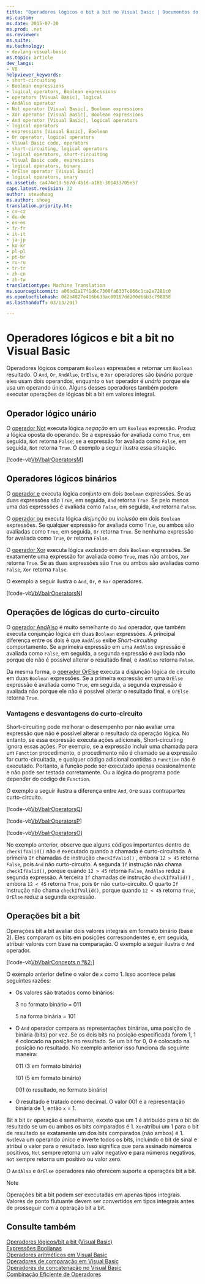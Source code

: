 ```yaml
---
title: "Operadores lógicos e bit a bit no Visual Basic | Documentos do Microsoft"
ms.custom: 
ms.date: 2015-07-20
ms.prod: .net
ms.reviewer: 
ms.suite: 
ms.technology:
- devlang-visual-basic
ms.topic: article
dev_langs:
- VB
helpviewer_keywords:
- short-circuiting
- Boolean expressions
- logical operators, Boolean expressions
- operators [Visual Basic], logical
- AndAlso operator
- Not operator [Visual Basic], Boolean expressions
- Xor operator [Visual Basic], Boolean expressions
- And operator [Visual Basic], logical operators
- logical operators
- expressions [Visual Basic], Boolean
- Or operator, logical operators
- Visual Basic code, operators
- short-circuiting, logical operators
- logical operators, short-circuiting
- Visual Basic code, expressions
- logical operators, binary
- OrElse operator [Visual Basic]
- logical operators, unary
ms.assetid: ca474e13-567d-4b1d-a18b-301433705e57
caps.latest.revision: 22
author: stevehoag
ms.author: shoag
translation.priority.ht:
- cs-cz
- de-de
- es-es
- fr-fr
- it-it
- ja-jp
- ko-kr
- pl-pl
- pt-br
- ru-ru
- tr-tr
- zh-cn
- zh-tw
translationtype: Machine Translation
ms.sourcegitcommit: a06bd2a17f1d6c7308fa6337c866c1ca2e7281c0
ms.openlocfilehash: 0d2b4827e416b633ac00167dd200d66b3c798858
ms.lasthandoff: 03/13/2017

---
```

# <a name="logical-and-bitwise-operators-in-visual-basic"></a>Operadores lógicos e bit a bit no Visual Basic
Operadores lógicos comparam `Boolean` expressões e retornar um `Boolean` resultado. O `And`, `Or`, `AndAlso`, `OrElse`, e `Xor` operadores são *binário* porque eles usam dois operandos, enquanto o `Not` operador é *unário* porque ele usa um operando único. Alguns desses operadores também podem executar operações de lógicas bit a bit em valores integral.  
  
## <a name="unary-logical-operator"></a>Operador lógico unário  
 O [operador Not](../../../../visual-basic/language-reference/operators/not-operator.md) executa lógica *negação* em um `Boolean` expressão. Produz a lógica oposta do operando. Se a expressão for avaliada como `True`, em seguida, `Not` retorna `False`; se a expressão for avaliada como `False`, em seguida, `Not` retorna `True`. O exemplo a seguir ilustra essa situação.  
  
 [!code-vb[VbVbalrOperators&#77;](../../../../visual-basic/language-reference/operators/codesnippet/VisualBasic/logical-and-bitwise-operators_1.vb)]  
  
## <a name="binary-logical-operators"></a>Operadores lógicos binários  
 O [operador e](../../../../visual-basic/language-reference/operators/and-operator.md) executa lógica *conjunto* em dois `Boolean` expressões. Se as duas expressões são `True`, em seguida, `And` retorna `True`. Se pelo menos uma das expressões é avaliada como `False`, em seguida, `And` retorna `False`.  
  
 O [operador ou](../../../../visual-basic/language-reference/operators/or-operator.md) executa lógica *disjunção* ou *inclusão* em dois `Boolean` expressões. Se qualquer expressão for avaliada como `True`, ou ambos são avaliadas como `True`, em seguida, `Or` retorna `True`. Se nenhuma expressão for avaliada como `True`, `Or` retorna `False`.  
  
 O [operador Xor](../../../../visual-basic/language-reference/operators/xor-operator.md) executa lógica *exclusão* em dois `Boolean` expressões. Se exatamente uma expressão for avaliada como `True`, mas não ambos, `Xor` retorna `True`. Se as duas expressões são `True` ou ambos são avaliadas como `False`, `Xor` retorna `False`.  
  
 O exemplo a seguir ilustra o `And`, `Or`, e `Xor` operadores.  
  
 [!code-vb[VbVbalrOperators&#78;](../../../../visual-basic/language-reference/operators/codesnippet/VisualBasic/logical-and-bitwise-operators_2.vb)]  
  
## <a name="short-circuiting-logical-operations"></a>Operações de lógicas do curto-circuito  
 O [operador AndAlso](../../../../visual-basic/language-reference/operators/andalso-operator.md) é muito semelhante do `And` operador, que também executa conjunção lógica em duas `Boolean` expressões. A principal diferença entre os dois é que `AndAlso` exibe *Short-circuiting* comportamento. Se a primeira expressão em uma `AndAlso` expressão é avaliada como `False`, em seguida, a segunda expressão é avaliada não porque ele não é possível alterar o resultado final, e `AndAlso` retorna `False`.  
  
 Da mesma forma, o [operador OrElse](../../../../visual-basic/language-reference/operators/orelse-operator.md) executa a disjunção lógica de circuito em duas `Boolean` expressões. Se a primeira expressão em uma `OrElse` expressão é avaliada como `True`, em seguida, a segunda expressão é avaliada não porque ele não é possível alterar o resultado final, e `OrElse` retorna `True`.  
  
### <a name="short-circuiting-trade-offs"></a>Vantagens e desvantagens do curto-circuito  
 Short-circuiting pode melhorar o desempenho por não avaliar uma expressão que não é possível alterar o resultado da operação lógica. No entanto, se essa expressão executa ações adicionais, Short-circuiting ignora essas ações. Por exemplo, se a expressão incluir uma chamada para um `Function` procedimento, o procedimento não é chamado se a expressão for curto-circuitada, e qualquer código adicional contidas a `Function` não é executado. Portanto, a função pode ser executado apenas ocasionalmente e não pode ser testada corretamente. Ou a lógica do programa pode depender do código de `Function`.  
  
 O exemplo a seguir ilustra a diferença entre `And`, `Or`e suas contrapartes curto-circuito.  
  
 [!code-vb[VbVbalrOperators&#81;](../../../../visual-basic/language-reference/operators/codesnippet/VisualBasic/logical-and-bitwise-operators_3.vb)]  
  
 [!code-vb[VbVbalrOperators&#80;](../../../../visual-basic/language-reference/operators/codesnippet/VisualBasic/logical-and-bitwise-operators_4.vb)]  
  
 [!code-vb[VbVbalrOperators&#79;](../../../../visual-basic/language-reference/operators/codesnippet/VisualBasic/logical-and-bitwise-operators_5.vb)]  
  
 No exemplo anterior, observe que alguns códigos importantes dentro de `checkIfValid()` não é executado quando a chamada é curto-circuitada. A primeira `If` chamadas de instrução `checkIfValid()` , embora `12 > 45` retorna `False`, pois `And` não curto-circuito. A segunda `If` instrução não chama `checkIfValid()`, porque quando `12 > 45` retorna `False`, `AndAlso` reduz a segunda expressão. A terceira `If` chamadas de instrução `checkIfValid()` , embora `12 < 45` retorna `True`, pois `Or` não curto-circuito. O quarto `If` instrução não chama `checkIfValid()`, porque quando `12 < 45` retorna `True`, `OrElse` reduz a segunda expressão.  
  
## <a name="bitwise-operations"></a>Operações bit a bit  
 Operações bit a bit avaliar dois valores integrais em formato binário (base 2). Eles comparam os bits em posições correspondentes e, em seguida, atribuir valores com base na comparação. O exemplo a seguir ilustra o `And` operador.  
  
 [!code-vb[VbVbalrConcepts n º&2;](../../../../visual-basic/programming-guide/language-features/operators-and-expressions/codesnippet/VisualBasic/logical-and-bitwise-operators_6.vb)]  
  
 O exemplo anterior define o valor de `x` como 1. Isso acontece pelas seguintes razões:  
  
-   Os valores são tratados como binários:  
  
     3 no formato binário = 011  
  
     5 na forma binária = 101  
  
-   O `And` operador compara as representações binárias, uma posição de binária (bits) por vez. Se os dois bits na posição especificada forem 1, 1 é colocado na posição no resultado. Se um bit for 0, 0 é colocado na posição no resultado. No exemplo anterior isso funciona da seguinte maneira:  
  
     011 (3 em formato binário)  
  
     101 (5 em formato binário)  
  
     001 (o resultado, no formato binário)  
  
-   O resultado é tratado como decimal. O valor 001 é a representação binária de 1, então `x` = 1.  
  
 Bit a bit `Or` operação é semelhante, exceto que um 1 é atribuído para o bit de resultado se um ou ambos os bits comparados é 1. `Xor`atribui um 1 para o bit de resultado se exatamente um dos bits comparados (não ambos) é 1. `Not`leva um operando único e inverte todos os bits, incluindo o bit de sinal e atribui o valor para o resultado. Isso significa que para assinado números positivos, `Not` sempre retorna um valor negativo e para números negativos, `Not` sempre retorna um positivo ou valor zero.  
  
 O `AndAlso` e `OrElse` operadores não oferecem suporte a operações bit a bit.  
  
> [!NOTE]
>  Operações bit a bit podem ser executadas em apenas tipos integrais. Valores de ponto flutuante devem ser convertidos em tipos integrais antes de prosseguir com a operação bit a bit.  
  
## <a name="see-also"></a>Consulte também  
 [Operadores lógicos/bit a bit (Visual Basic)](../../../../visual-basic/language-reference/operators/logical-bitwise-operators.md)   
 [Expressões Boolianas](../../../../visual-basic/programming-guide/language-features/operators-and-expressions/boolean-expressions.md)   
 [Operadores aritméticos em Visual Basic](../../../../visual-basic/programming-guide/language-features/operators-and-expressions/arithmetic-operators.md)   
 [Operadores de comparação em Visual Basic](../../../../visual-basic/programming-guide/language-features/operators-and-expressions/comparison-operators.md)   
 [Operadores de concatenação no Visual Basic](../../../../visual-basic/programming-guide/language-features/operators-and-expressions/concatenation-operators.md)   
 [Combinação Eficiente de Operadores](../../../../visual-basic/programming-guide/language-features/operators-and-expressions/efficient-combination-of-operators.md)
